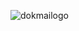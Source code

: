 ![dokmailogo](<[https://github.com/dokmaistore/jndsajikfew9ou32ygiu437932ruihe09u8r32gyiufew89hdfsanbuj/blob/main/assets/images/dokmaioutline.png](https://raw.githubusercontent.com/dokmaistore/oakdoiaj9w28wdumoakwd2398dijkamd3298udijnasd82yt99999/refs/heads/main/assets/images/dokmaiwithtext.png)>)
